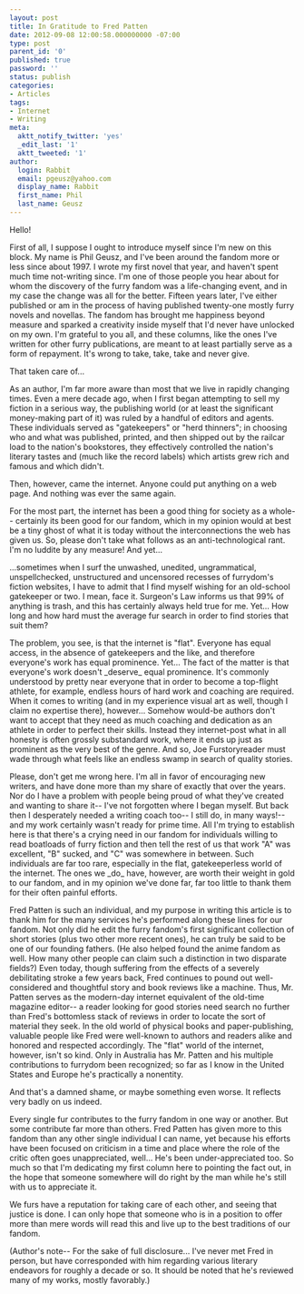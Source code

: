```yaml
---
layout: post
title: In Gratitude to Fred Patten
date: 2012-09-08 12:00:58.000000000 -07:00
type: post
parent_id: '0'
published: true
password: ''
status: publish
categories:
- Articles
tags:
- Internet
- Writing
meta:
  aktt_notify_twitter: 'yes'
  _edit_last: '1'
  aktt_tweeted: '1'
author:
  login: Rabbit
  email: pgeusz@yahoo.com
  display_name: Rabbit
  first_name: Phil
  last_name: Geusz
---
```

<p>Hello!</p>
<p>First of all, I suppose I ought to introduce myself since I'm new on this block. My name is Phil Geusz, and I've been around the fandom more or less since about 1997. I wrote my first novel that year, and haven't spent much time not-writing since. I'm one of those people you hear about for whom the discovery of the furry fandom was a life-changing event, and in my case the change was all for the better. Fifteen years later, I've either published or am in the process of having published twenty-one mostly furry novels and novellas. The fandom has brought me happiness beyond measure and sparked a creativity inside myself that I'd never have unlocked on my own. I'm grateful to you all, and these columns, like the ones I've written for other furry publications, are meant to at least partially serve as a form of repayment. It's wrong to take, take, take and never give.</p>
<p>That taken care of...</p>
<p>As an author, I'm far more aware than most that we live in rapidly changing times. Even a mere decade ago, when I first began attempting to sell my fiction in a serious way, the publishing world (or at least the significant money-making part of it) was ruled by a handful of editors and agents. These individuals served as "gatekeepers" or "herd thinners"; in choosing who and what was published, printed, and then shipped out by the railcar load to the nation's bookstores, they effectively controlled the nation's literary tastes and (much like the record labels) which artists grew rich and famous and which didn't.</p>
<p>Then, however, came the internet. Anyone could put anything on a web page. And nothing was ever the same again.</p>
<!--more-->
<p>For the most part, the internet has been a good thing for society as a whole-- certainly its been good for our fandom, which in my opinion would at best be a tiny ghost of what it is today without the interconnections the web has given us. So, please don't take what follows as an anti-technological rant. I'm no luddite by any measure! And yet...</p>
<p>...sometimes when I surf the unwashed, unedited, ungrammatical, unspellchecked, unstructured and uncensored recesses of furrydom's fiction websites, I have to admit that I find myself wishing for an old-school gatekeeper or two. I mean, face it. Surgeon's Law informs us that 99% of anything is trash, and this has certainly always held true for me. Yet... How long and how hard must the average fur search in order to find stories that suit them?</p>
<p>The problem, you see, is that the internet is "flat". Everyone has equal access, in the absence of gatekeepers and the like, and therefore everyone's work has equal prominence. Yet... The fact of the matter is that everyone's work doesn't _deserve_ equal prominence. It's commonly understood by pretty near everyone that in order to become a top-flight athlete, for example, endless hours of hard work and coaching are required. When it comes to writing (and in my experience visual art as well, though I claim no expertise there), however... Somehow would-be authors don't want to accept that they need as much coaching and dedication as an athlete in order to perfect their skills. Instead they internet-post what in all honesty is often grossly substandard work, where it ends up just as prominent as the very best of the genre. And so, Joe Furstoryreader must wade through what feels like an endless swamp in search of quality stories.</p>
<p>Please, don't get me wrong here. I'm all in favor of encouraging new writers, and have done more than my share of exactly that over the years. Nor do I have a problem with people being proud of what they've created and wanting to share it-- I've not forgotten where I began myself. But back then I desperately needed a writing coach too-- I still do, in many ways!-- and my work certainly wasn't ready for prime time. All I'm trying to establish here is that there's a crying need in our fandom for individuals willing to read boatloads of furry fiction and then tell the rest of us that work "A" was excellent, "B" sucked, and "C" was somewhere in between. Such individuals are far too rare, especially in the flat, gatekeeperless world of the internet. The ones we _do_ have, however, are worth their weight in gold to our fandom, and in my opinion we've done far, far too little to thank them for their often painful efforts.</p>
<p>Fred Patten is such an individual, and my purpose in writing this article is to thank him for the many services he's performed along these lines for our fandom. Not only did he edit the furry fandom's first significant collection of short stories (plus two other more recent ones), he can truly be said to be one of our founding fathers. (He also helped found the anime fandom as well. How many other people can claim such a distinction in two disparate fields?) Even today, though suffering from the effects of a severely debilitating stroke a few years back, Fred continues to pound out well-considered and thoughtful story and book reviews like a machine. Thus, Mr. Patten serves as the modern-day internet equivalent of the old-time magazine editor-- a reader looking for good stories need search no further than Fred's bottomless stack of reviews in order to locate the sort of material they seek. In the old world of physical books and paper-publishing, valuable people like Fred were well-known to authors and readers alike and honored and respected accordingly. The "flat" world of the internet, however, isn't so kind. Only in Australia has Mr. Patten and his multiple contributions to furrydom been recognized; so far as I know in the United States and Europe he's practically a nonentity.</p>
<p>And that's a damned shame, or maybe something even worse. It reflects very badly on us indeed.</p>
<p>Every single fur contributes to the furry fandom in one way or another. But some contribute far more than others. Fred Patten has given more to this fandom than any other single individual I can name, yet because his efforts have been focused on criticism in a time and place where the role of the critic often goes unappreciated, well... He's been under-appreciated too. So much so that I'm dedicating my first column here to pointing the fact out, in the hope that someone somewhere will do right by the man while he's still with us to appreciate it.</p>
<p>We furs have a reputation for taking care of each other, and seeing that justice is done. I can only hope that someone who is in a position to offer more than mere words will read this and live up to the best traditions of our fandom.</p>
<p>(Author's note-- For the sake of full disclosure... I've never met Fred in person, but have corresponded with him regarding various literary endeavors for roughly a decade or so. It should be noted that he's reviewed many of my works, mostly favorably.)</p>



